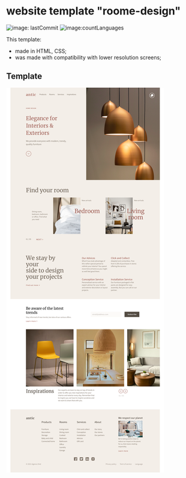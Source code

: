 # website template "roome-design"

![image: lastCommit](https://img.shields.io/github/last-commit/Korneliia08/roomDesign)
![image:countLanguages](https://img.shields.io/github/languages/count/Korneliia08/roomDesign)

This template:
* made in HTML, CSS;
* was made with compatibility with lower resolution screens;

## Template
![dog](https://github.com/Korneliia08/roomDesign/blob/main/assets/images/photoProject.png)
